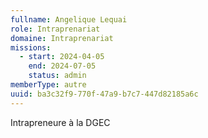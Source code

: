 ```yaml
---
fullname: Angelique Lequai
role: Intraprenariat
domaine: Intraprenariat
missions:
  - start: 2024-04-05
    end: 2024-07-05
    status: admin
memberType: autre
uuid: ba3c32f9-770f-47a9-b7c7-447d82185a6c
---
```

Intrapreneure à la DGEC